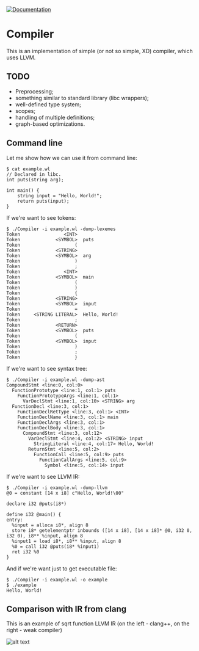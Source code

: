 [![Documentation](https://img.shields.io/badge/docs-doxygen-blue.svg)](https://epoll-reactor.github.io/weak_compiler/index.html)

# Compiler

This is an implementation of simple (or not so simple, XD) compiler,
which uses LLVM.

## TODO
* Preprocessing;
* something similar to standard library (libc wrappers);
* well-defined type system;
* scopes;
* handling of multiple definitions;
* graph-based optimizations.

## Command line
Let me show how we can use it from command line:
```
$ cat example.wl
// Declared in libc.
int puts(string arg);

int main() {
	string input = "Hello, World!";
	return puts(input);
}
```
If we're want to see tokens:
```
$ ./Compiler -i example.wl -dump-lexemes
Token                <INT>  
Token             <SYMBOL>  puts
Token                    (  
Token             <STRING>  
Token             <SYMBOL>  arg
Token                    )  
Token                    ;  
Token                <INT>  
Token             <SYMBOL>  main
Token                    (  
Token                    )  
Token                    {  
Token             <STRING>  
Token             <SYMBOL>  input
Token                    =  
Token     <STRING LITERAL>  Hello, World!
Token                    ;  
Token             <RETURN>  
Token             <SYMBOL>  puts
Token                    (  
Token             <SYMBOL>  input
Token                    )  
Token                    ;  
Token                    }
```
If we're want to see syntax tree:
```
$ ./Compiler -i example.wl -dump-ast
CompoundStmt <line:0, col:0>
  FunctionPrototype <line:1, col:1> puts
    FunctionPrototypeArgs <line:1, col:1>
      VarDeclStmt <line:1, col:10> <STRING> arg
  FunctionDecl <line:3, col:1>
    FunctionDeclRetType <line:3, col:1> <INT>
    FunctionDeclName <line:3, col:1> main
    FunctionDeclArgs <line:3, col:1>
    FunctionDeclBody <line:3, col:1>
      CompoundStmt <line:3, col:12>
        VarDeclStmt <line:4, col:2> <STRING> input
          StringLiteral <line:4, col:17> Hello, World!
        ReturnStmt <line:5, col:2>
          FunctionCall <line:5, col:9> puts
            FunctionCallArgs <line:5, col:9>
              Symbol <line:5, col:14> input
```
If we're want to see LLVM IR:
```
$ ./Compiler -i example.wl -dump-llvm
@0 = constant [14 x i8] c"Hello, World!\00"

declare i32 @puts(i8*)

define i32 @main() {
entry:
  %input = alloca i8*, align 8
  store i8* getelementptr inbounds ([14 x i8], [14 x i8]* @0, i32 0, i32 0), i8** %input, align 8
  %input1 = load i8*, i8** %input, align 8
  %0 = call i32 @puts(i8* %input1)
  ret i32 %0
}
```
And if we're want just to get executable file:
```
$ ./Compiler -i example.wl -o example
$ ./example
Hello, World!
```

## Comparison with IR from clang
This is an example of sqrt function LLVM IR (on the left - clang++, on the right - weak compiler)

![alt text](https://github.com/epoll-reactor/weak_compiler/blob/introduce-llvm/images/sqrt-clang-comparison.png?raw=true)
